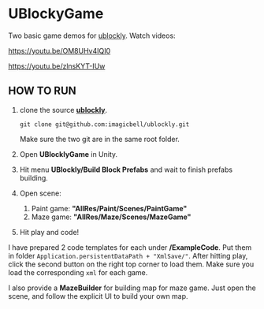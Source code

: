 # UBlockyGame

Two basic game demos for [ublockly](https://github.com/imagicbell/ublockly).
Watch videos:

https://youtu.be/OM8UHv4IQI0

https://youtu.be/zlnsKYT-IUw



## HOW TO RUN

1. clone the source **[ublockly](https://github.com/imagicbell/ublockly)**.

   ```
   git clone git@github.com:imagicbell/ublockly.git
   ```

   Make sure the two git are in the same root folder.

2. Open **UBlocklyGame** in Unity.

3. Hit menu **UBlockly/Build Block Prefabs** and wait to finish prefabs building.

4. Open scene:

   1. Paint game: **"AllRes/Paint/Scenes/PaintGame"**
   2. Maze game:  **"AllRes/Maze/Scenes/MazeGame"**

5. Hit play and code!

I have prepared 2 code templates for each under **/ExampleCode**. Put them in folder `Application.persistentDataPath + "XmlSave/"`. After hitting play, click the second button on the right top corner to load them. Make sure you load the corresponding `xml` for each game. 

I also provide a **MazeBuilder** for building map for maze game. Just open the scene, and follow the explicit UI to build your own map.


